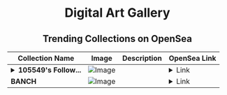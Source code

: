 <div align="center">

# Digital Art Gallery

## Trending Collections on OpenSea

| Collection Name                       | Image                                                                                     | Description                       | OpenSea Link                                                                                          |
|---------------------------------------|-------------------------------------------------------------------------------------------|-----------------------------------|--------------------------------------------------------------------------------------------------------|
| **<details><summary>105549's Follow...</summary>105549's Follower</details>** | ![Image](https://i.seadn.io/s/raw/files/19f9f090920392cc3650cbdf4361755b.png?w=500&auto=format?w=200&auto=format) |  | <details><summary>Link</summary>[105549's Follower](https://opensea.io/collection/105549-s-follower)</details> |
| **BANCH** | ![Image](https://i.seadn.io/s/raw/files/4223772352a43cb08911ae98df81358a.png?w=500&auto=format?w=200&auto=format) |  | <details><summary>Link</summary>[BANCH](https://opensea.io/collection/banch-92)</details> |

</div>